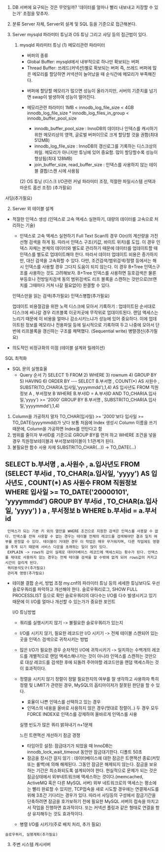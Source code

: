1. DB 서버에 요구되는 것은 무엇일까?
   '데이터를 얼마나 빨리 내보내고 저장할 수 있는가' 초점을 맞추자.
   
2. 분류
   Server 자체, Server외 설계 및 SQL 등을 기준으로 접근해본다.
   
3. Server
   mysqld 파라미터 튜닝과 OS 튜닝 그리고 샤딩 등의 접근법이 있다.
   
   1) mysqld 파라미터 튜닝
     (1) 메모리관련 파라미터
     
      - 버퍼의 종류
      * Global Buffer: mysqld에서 내부적으로 하나만 확보되는 버퍼
      * Thread Buffer: 쓰레드(커넥션)별로 확보되는 버퍼
      즉, 쓰레드 버퍼에 많은 메모리를 할당하면 커넥션이 늘어났을 때 순식간에 메모리가 부족해진다.
      
      - 버퍼에 할당할 메모리가 많으면 성능이 올라가지만, 서버의 기준치를 넘기면 swap이 발생하여 성능이 떨어진다.
      
      - 메모리관련 파라미터
        1MB < innodb_log_file_size < 4GB
        innodb_log_file_size * innodb_log_files_in_group < innodb_buffer_pool_size
        
        * innodb_buffer_pool_size : InnoDB의 데이터나 인덱스를 캐시하기 위한 메모리상의 영역, 글로벌 버퍼이므로 크게 할당할 것을 권함(최대 512MB)
        * innodb_log_file_size : InnoDB의 갱신로그를 기록하는 디스크상의 파일. 메모리가 아니지만 튜닝에 있어 중요함. 많이 할당할수록 성능이 향상됨(최대 128MB)  
        * join_buffer_size, read_buffer_size : 인덱스를 사용하지 않는 테이블 결합/스캔 시에 사용됨
        
       (2) OS 튜닝 (디스크 I/O관련 커널 파라미터 조정, 적절한 파일시스템 선택과 마운트 옵션 조정) (추가필요)
  
  샤딩(추가필요)
 
   2) Server 외
  테이블 설계
   - 적절한 인덱스 생성 (인덱스로 고속 액세스 실현하기, 대량의 데이터를 고속으로 처리하는 기술)
     - 인덱스로 고속 액세스 실현하기
     Full Text Scan의 경우 O(n)의 계산량을 가진 선형 검색을 하게 됨. 따라서 인덱스 구조(키값, 바이트 위치)를 도입. 이 경우 인덱스 자체는 본체의 데이터와 별도로 관리하기 때문에 데이터를 업데이트할 때 인덱스를 별도로 업데이트해야 한다. 따라서 데이터 업데이트 비용은 증가하지만, 대신 검색을 고속화할 수 있다. 
     다만, 조건검색/범위검색/정렬 등에서는 해시 인덱스를 사용할 경우 그다지 도움이 되지 않는다. 이 경우 B+Tree 인덱스구조를 사용하는 것도 고려해보자. B+Tree 인덱스를 사용하면 등호검색은 물론 부등호나 전방일치검색 동의 범위검색도 리프 블록을 스캔하는 것만으로(브랜치를 그때마다 거쳐 나갈 필요없이) 완결할 수 있다.
     
     인덱스만을 읽는 검색(추가필요)
     인덱스병합(추가필요)
     
     업데이트 비용절감을 위한 노력 
       디스크에 모아서 기록하기 : 업데이트된 순서대로 디스크에 써나갈 경우 리프블록 이곳저곳에 무작위로 업데이트된다. 랜덤 액세스는 느리기 때문에 이 비용을 얼마나 감소시키느냐가 성능에 있어 중요하다. 이에 업데이트된 정보를 메모리나 전용파일 등에 일시적으로 기록하여 두고 나중에 모아서 단번에 리프블록을 갱신하는 구조를 채택했다. (Sequential write)
       병렬갱신(추가필요)
     
   - 의도적인 비정규화의 이점  (테이블 설계와 릴레이션)
   
  SQL 최적화
   - SQL 문의 실행효율
     - Query 순서
       7) SELECT
			 1) FROM
			 2) WHERE
			 3) rownum
			 4) GROUP BY
			 5) HAVING
		   6) ORDER BY
		   ---
SELECT
	B.부서명
	, COUNT(*) AS 사원수
	, SUBSTR(TO_CHAR(A.입사일,'yyyymmdd'),1,4) AS 입사년도
FROM
	직원정보 A
	, 부서정보 B
WHERE
	B.부서ID = A.부서ID
	AND TO_CHAR(A.입사일,'yyyy') >= '2000'
GROUP BY
	B.부서명
	, SUBSTR(TO_CHAR(A.입사일,'yyyymmdd'),1,4)
  
1. Column을 가공하지 말자 
    TO_CHAR(입사일) >= '2000'보다 입사일 >= TO_DATE(yyyymmdd)가 낫다
    보통 처음에 Index 생성시 Column 이름을 쓰기 때문에, Column을 가공하면 Index를 안탄다고 함
2. 범위를 줄이자
    부서ID를 기준으로 GROUP BY를 먼저 하고 WHERE 조건을 넣을 경우 직원정보테이블과 부서정보테이블이 1:1관계가 된다.
3. 불필요한 함수 사용 자제
    SUBSTR(TO_CHAR(...)) -> TO_DATE(...)

SELECT
 b.부서명
   , a.사원수
   , a.입사년도
 FROM 
 (SELECT
    부서id
  , TO_CHAR(a.입사일, 'yyyy') AS 입사년도
  , COUNT(*) AS 사원수
   FROM
   직원정보
  WHERE  입사일 >= TO_DATE('20000101', 'yyyymmdd')
 GROUP BY
   부서id
 , TO_CHAR(a.입사일, 'yyyy')
 ) a
   , 부서정보 b
WHERE  b.부서id = a.부서id
---
   
     인덱스가 되는 기본 키 외의 열만을 WHERE 조건으로 지정한 검색은 인덱스를 사용할 수 없다. 인덱스를 전혀 사용할 수 없는 경우는 테이블 전체의 레코드를 검색해야만 결과 일치 여부를 판정할 수 있다. 테이블이 거대한 경우 이 작업은 매우 무거워지며, 다른 작업에도 영향을 주게 되기 때문에 서비스 다운을 초래하는 일이 많이 있다. 
     EXPLAIN -> rows의 값이 실제로 데이터베이스 레코드에 액세스되는 횟수가 된다. 인덱스를 제대로 사용하지 않는 경우는 전체 테이블 검색을 할 수밖에 없게 되어 rows값이 커지고 시간이 걸리게 된다. 
     쿼리분석도구(추가필요)
     관리계 명령(추가필요)
     
   - 테이블 결합 순서, 방법 조정 
     my.cnf의 파라미터 튜닝 등의 세세한 튜닝보다도 우선 슬로우쿼리를 파악하고 개선해야 한다.
     슬로우쿼리로그, SHOW FULL PROCESSLIST 등으로 확인
     슬로우쿼리의 대다수는 I/O를 다수 발생시키고 있기 때문에 이 I/O를 얼마나 개선할 수 있는가가 중요한 포인트
     
     I/O 튜닝방법
      - 쿼리를 실행시키지 않기 -> 불필요한 슬로우쿼리가 있는지
      - I/O를 시키지 않기, 필요한 레코드만 I/O 시키기 -> 전체 테이블 스캔되어 있는 곳을 인덱스 검색으로 귀착시키는 방법
      - 많은 I/O가 필요한 경우 순차적인 I/O에 귀착시키기 -> 일치하는 수백개의 레코드를 개별적으로 랜덤 액세스해나가는 것이 아니라 인덱스를 스캔하는 것만으로 대상 레코드를 검색한 후에 되돌려 주어야할 레코드만을 랜덤 액세스하는 것이 효과적이다.
      - 정렬을 시키지 않기
        정렬이 정말 필요한지의 여부를 잘 생각하고 사용하자 특히 정렬 및 LIMIT가 관련된 경우, MySQL의 옵티마이저가 잘못된 판단을 할 수 있다.
        - 효율이 나쁜 인덱스를 선택하고 있는 경우
        - 인덱스의 내용을 올바로 사용하지 않은 경우(멋대로 정렬이..)
        두 경우 모두 FORCE INDEX로 인덱스를 강제하여 올바르게 인덱스를 사용
        
        실행 빈도가 많은 쿼리 밝혀내기
         n+1문제
        
        느린 트랜잭션 개선하기
         잠금 경쟁 
          - 타임아웃 설정: 잠금대기가 되었을 때 InnoDB는 innodb_lock_wait_timeout 동안만 잠금대기한다. 디폴트 50초
          - 잠금을 장시간 걸지 않기 : 데이터베이스에 대한 잠금은 트랜잭션 종료(커밋 또는 롤백)에 의해 해제된다. 그동안 잠금은 해제되지 않는다. 잠금을 보유하는 기간은 최소화되도록 설계되어야 한다. 현실적으로 문제가 되는 것은 잠금상태에서 외부네트워크에 액세스하는 것이다.(memcached, ActiveMQ 혹은 다른 MySQL 서버)
          외부 네트워크로의 액세스는 평소에는 빨리 완료할 수 있지만, TCP접속을 새로 시도할 경우에는 연결재시도를 위해 3초간 기다리는 경우가 있다.
         따라서 샤딩등의 구성에서 잠금기간을 단축하려면 잠금을 호가보하기 전에 필요한 MySQL 서버의 접속을 마치고서 작업을 진행하면 효과적이다. 또는 커넥션 플링과 같은 형태로 연결을 항상 유지해두는 것도 효과적이다.
        
      - 병렬 I/O를 시키기(주로 배치 처리, 추가 필요)
     
    슬로우쿼리, 실행계획(추가필요)

3) 주변 시스템
   캐시서버      